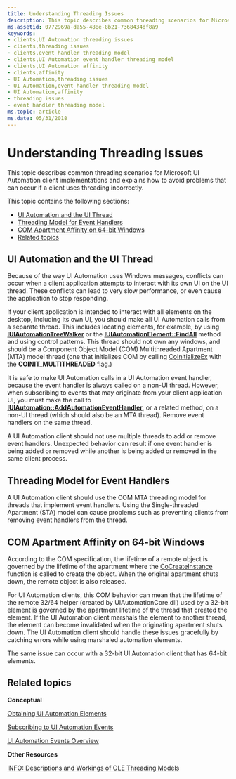 ```yaml
---
title: Understanding Threading Issues
description: This topic describes common threading scenarios for Microsoft UI Automation client implementations and explains how to avoid problems that can occur if a client uses threading incorrectly.
ms.assetid: 0772969a-da55-488e-8b21-7368434df8a9
keywords:
- clients,UI Automation threading issues
- clients,threading issues
- clients,event handler threading model
- clients,UI Automation event handler threading model
- clients,UI Automation affinity
- clients,affinity
- UI Automation,threading issues
- UI Automation,event handler threading model
- UI Automation,affinity
- threading issues
- event handler threading model
ms.topic: article
ms.date: 05/31/2018
---
```


# Understanding Threading Issues

This topic describes common threading scenarios for Microsoft UI Automation client implementations and explains how to avoid problems that can occur if a client uses threading incorrectly.

This topic contains the following sections:

-   [UI Automation and the UI Thread](#ui-automation-and-the-ui-thread)
-   [Threading Model for Event Handlers](#threading-model-for-event-handlers)
-   [COM Apartment Affinity on 64-bit Windows](#com-apartment-affinity-on-64-bit-windows)
-   [Related topics](#related-topics)

## UI Automation and the UI Thread

Because of the way UI Automation uses Windows messages, conflicts can occur when a client application attempts to interact with its own UI on the UI thread. These conflicts can lead to very slow performance, or even cause the application to stop responding.

If your client application is intended to interact with all elements on the desktop, including its own UI, you should make all UI Automation calls from a separate thread. This includes locating elements, for example, by using [**IUIAutomationTreeWalker**](/windows/desktop/api/UIAutomationClient/nn-uiautomationclient-iuiautomationtreewalker) or the [**IUIAutomationElement::FindAll**](/windows/desktop/api/UIAutomationClient/nf-uiautomationclient-iuiautomationelement-findall) method and using control patterns. This thread should not own any windows, and should be a Component Object Model (COM) Multithreaded Apartment (MTA) model thread (one that initializes COM by calling [CoInitializeEx](https://go.microsoft.com/fwlink/p/?linkid=151432) with the **COINIT\_MULTITHREADED** flag.)

It is safe to make UI Automation calls in a UI Automation event handler, because the event handler is always called on a non-UI thread. However, when subscribing to events that may originate from your client application UI, you must make the call to [**IUIAutomation::AddAutomationEventHandler**](/windows/desktop/api/UIAutomationClient/nf-uiautomationclient-iuiautomation-addautomationeventhandler), or a related method, on a non-UI thread (which should also be an MTA thread). Remove event handlers on the same thread.

A UI Automation client should not use multiple threads to add or remove event handlers. Unexpected behavior can result if one event handler is being added or removed while another is being added or removed in the same client process.

## Threading Model for Event Handlers

A UI Automation client should use the COM MTA threading model for threads that implement event handlers. Using the Single-threaded Apartment (STA) model can cause problems such as preventing clients from removing event handlers from the thread.

## COM Apartment Affinity on 64-bit Windows

According to the COM specification, the lifetime of a remote object is governed by the lifetime of the apartment where the [CoCreateInstance](https://go.microsoft.com/fwlink/p/?linkid=144398) function is called to create the object. When the original apartment shuts down, the remote object is also released.

For UI Automation clients, this COM behavior can mean that the lifetime of the remote 32/64 helper (created by UIAutomationCore.dll) used by a 32-bit element is governed by the apartment lifetime of the thread that created the element. If the UI Automation client marshals the element to another thread, the element can become invalidated when the originating apartment shuts down. The UI Automation client should handle these issues gracefully by catching errors while using marshaled automation elements.

The same issue can occur with a 32-bit UI Automation client that has 64-bit elements.

## Related topics

<dl> <dt>

**Conceptual**
</dt> <dt>

[Obtaining UI Automation Elements](uiauto-obtainingelements.md)
</dt> <dt>

[Subscribing to UI Automation Events](uiauto-eventsforclients.md)
</dt> <dt>

[UI Automation Events Overview](uiauto-eventsoverview.md)
</dt> <dt>

**Other Resources**
</dt> <dt>

[INFO: Descriptions and Workings of OLE Threading Models](https://go.microsoft.com/fwlink/p/?linkid=151464)
</dt> </dl>

 

 




